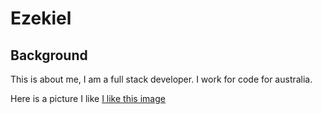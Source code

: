 # Ezekiel
## Background
This is about me, I am a full stack developer. I work for code for australia.

Here is a picture I like
[I like this image](http://i.giphy.com/3o7qDLkrKr034Z3hQI.gif)
